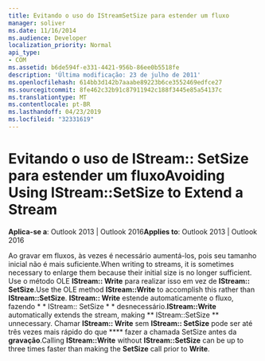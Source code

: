 ```yaml
---
title: Evitando o uso do IStreamSetSize para estender um fluxo
manager: soliver
ms.date: 11/16/2014
ms.audience: Developer
localization_priority: Normal
api_type:
- COM
ms.assetid: b6de594f-e331-4421-956b-86ee0b5518fe
description: 'Última modificação: 23 de julho de 2011'
ms.openlocfilehash: 614bb3d142b7aaabe89223b6ce3552469edfce27
ms.sourcegitcommit: 8fe462c32b91c87911942c188f3445e85a54137c
ms.translationtype: MT
ms.contentlocale: pt-BR
ms.lasthandoff: 04/23/2019
ms.locfileid: "32331619"
---
```

# <a name="avoiding-using-istreamsetsize-to-extend-a-stream"></a><span data-ttu-id="4d2e5-103">Evitando o uso de IStream:: SetSize para estender um fluxo</span><span class="sxs-lookup"><span data-stu-id="4d2e5-103">Avoiding Using IStream::SetSize to Extend a Stream</span></span>

  
  
<span data-ttu-id="4d2e5-104">**Aplica-se a**: Outlook 2013 | Outlook 2016</span><span class="sxs-lookup"><span data-stu-id="4d2e5-104">**Applies to**: Outlook 2013 | Outlook 2016</span></span> 
  
<span data-ttu-id="4d2e5-105">Ao gravar em fluxos, às vezes é necessário aumentá-los, pois seu tamanho inicial não é mais suficiente.</span><span class="sxs-lookup"><span data-stu-id="4d2e5-105">When writing to streams, it is sometimes necessary to enlarge them because their initial size is no longer sufficient.</span></span> <span data-ttu-id="4d2e5-106">Use o método OLE **IStream:: Write** para realizar isso em vez de **IStream:: SetSize**.</span><span class="sxs-lookup"><span data-stu-id="4d2e5-106">Use the OLE method **IStream::Write** to accomplish this rather than **IStream::SetSize**.</span></span> <span data-ttu-id="4d2e5-107">**IStream:: Write** estende automaticamente o fluxo, fazendo \* \* IStream:: SetSize \* \* desnecessário.</span><span class="sxs-lookup"><span data-stu-id="4d2e5-107">**IStream::Write** automatically extends the stream, making \*\* IStream::SetSize \*\* unnecessary.</span></span> <span data-ttu-id="4d2e5-108">Chamar **IStream:: Write** sem **IStream:: SetSize** pode ser até três vezes mais rápido do que \*\*\*\* fazer a chamada SetSize antes da **gravação**.</span><span class="sxs-lookup"><span data-stu-id="4d2e5-108">Calling **IStream::Write** without **IStream::SetSize** can be up to three times faster than making the **SetSize** call prior to **Write**.</span></span>
  

